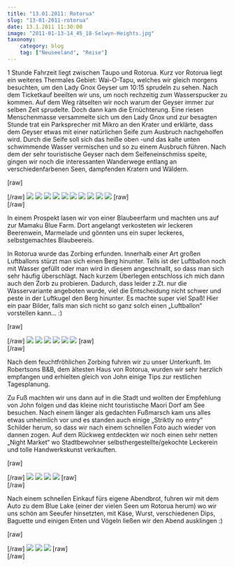 ```yaml
---
title: "13.01.2011: Rotorua"
slug: "13-01-2011-rotorua"
date: 13.1.2011 11:30:00
image: "2011-01-13-14_45_18-Selwyn-Heights.jpg"
taxonomy:
    category: blog
    tag: ["Neuseeland", "Reise"]
---
```


1 Stunde Fahrzeit liegt zwischen Taupo und Rotorua. Kurz vor Rotorua liegt ein weiteres Thermales Gebiet: Wai-O-Tapu, welches wir gleich morgens besuchten, um den Lady Gnox Geyser um 10:15 sprudeln zu sehen. Nach dem Ticketkauf beeilten wir uns, um noch rechzeitig zum Wasserspucker zu kommen. Auf dem Weg rätselten wir noch warum der Geyser immer zur selben Zeit sprudelte. Doch dann kam die Ernüchterung. Eine riesen Menschenmasse versammelte sich um den Lady Gnox und zur besagten Stunde trat ein Parksprecher mit Mikro an den Krater und erklärte, dass dem Geyser etwas mit einer natürlichen Seife zum Ausbruch nachgeholfen wird. Durch die Seife soll sich das heiße oben -und das kalte unten schwimmende Wasser vermischen und so zu einem Ausbruch führen. Nach dem der sehr touristische Geyser nach dem Seifeneinschmiss speite, gingen wir noch die interessanten Wanderwege entlang an verschiedenfarbenen Seen, dampfenden Kratern und Wäldern.

[raw]<div class="photoset-grid" data-layout="212212">[/raw]
![](2011-01-13-10_18_34-Waiotapu.jpg)
![](2011-01-13-10_22_39-Waiotapu.jpg)
![](2011-01-13-10_59_00-Waiotapu.jpg)
![](2011-01-13-11_24_26-Waiotapu.jpg)
![](2011-01-13-11_24_42-Waiotapu.jpg)
![](2011-01-13-11_29_45-Waiotapu.jpg)
![](2011-01-13-11_53_19-Waiotapu.jpg)
![](2011-01-13-11_56_33-Waiotapu.jpg)
![](2011-01-13-11_58_03-Waiotapu.jpg)
![](2011-01-13-11_58_50-Waiotapu.jpg)
[raw]</div>[/raw]

In einem Prospekt lasen wir von einer Blaubeerfarm und machten uns auf zur Mamaku Blue Farm. Dort angelangt verkosteten wir leckeren Beerenwein, Marmelade und gönnten uns ein super leckeres, selbstgemachtes Blaubeereis.

In Rotorua wurde das Zorbing erfunden. Innerhalb einer Art großen Luftballons stürzt man sich einen Berg hinunter. Teils ist der Luftballon noch mit Wasser gefüllt oder man wird in diesem angeschnallt, so dass man sich sehr häufig überschlägt. Nach kurzem Überlegen entschloss ich mich dann auch den Zorb zu probieren. Dadurch, dass leider z.Zt. nur die Wasservariante angeboten wurde, viel die Entscheidung nicht schwer und peste in der Luftkugel den Berg hinunter. Es machte super viel Spaß! Hier ein paar Bilder, falls man sich nicht so ganz solch einen „Luftballon“ vorstellen kann… :)

[raw]<div class="photoset-grid" data-layout="312">[/raw]
![](2011-01-13-14_42_45-Selwyn-Heights.jpg)
![](2011-01-13-14_44_35-Selwyn-Heights.jpg)
![](2011-01-13-14_45_26-Selwyn-Heights.jpg)
![](2011-01-13-14_45_44-Selwyn-Heights_2.jpg)
![](2011-01-13-14_45_51-Selwyn-Heights.jpg)
![](2011-01-13-14_46_13-Selwyn-Heights_2.jpg)
[raw]</div>[/raw]

Nach dem feuchtfröhlichen Zorbing fuhren wir zu unser Unterkunft. Im Robertsons B&B, dem ältesten Haus von Rotorua, wurden wir sehr herzlich empfangen und erhielten gleich von John einige Tips zur restlichen Tagesplanung.

Zu Fuß machten wir uns dann auf in die Stadt und wollten der Empfehlung von John folgen und das kleine nicht touristische Maori Dorf am See besuchen. Nach einem länger als gedachten Fußmarsch kam uns alles etwas unheimlich vor und es standen auch einige „Striktly no entry“ Schilder herum, so dass wir nach einem schnellen Foto auch wieder von dannen zogen. Auf dem Rückweg entdeckten wir noch einen sehr netten „Night Market“ wo Stadtbewohner selbsthergestellte/gekochte Leckerein und tolle Handwerkskunst verkauften.

[raw]<div class="photoset-grid" data-layout="121">[/raw]
![](2011-01-13-16_51_36-Ohinemutu.jpg)
![](2011-01-13-16_51_41-Ohinemutu.jpg)
![](2011-01-13-17_31_57-Rotorua.jpg)
![](2011-01-13-17_33_19-Rotorua.jpg)
[raw]</div>[/raw]

Nach einem schnellen Einkauf fürs eigene Abendbrot, fuhren wir mit dem Auto zu dem Blue Lake (einer der vielen Seen um Rotorua herum) wo wir uns schön am Seeufer hinsetzten, mit Käse, Wurst, verschiedenen Dips, Baguette und einigen Enten und Vögeln ließen wir den Abend ausklingen :)

[raw]<div class="photoset-grid" data-layout="12">[/raw]
![](2011-01-13-19_12_35-Buried-Village.jpg)
![](2011-01-13-19_13_18-Buried-Village.jpg)
![](2011-01-13-19_13_27-Buried-Village.jpg)
[raw]</div>[/raw]
